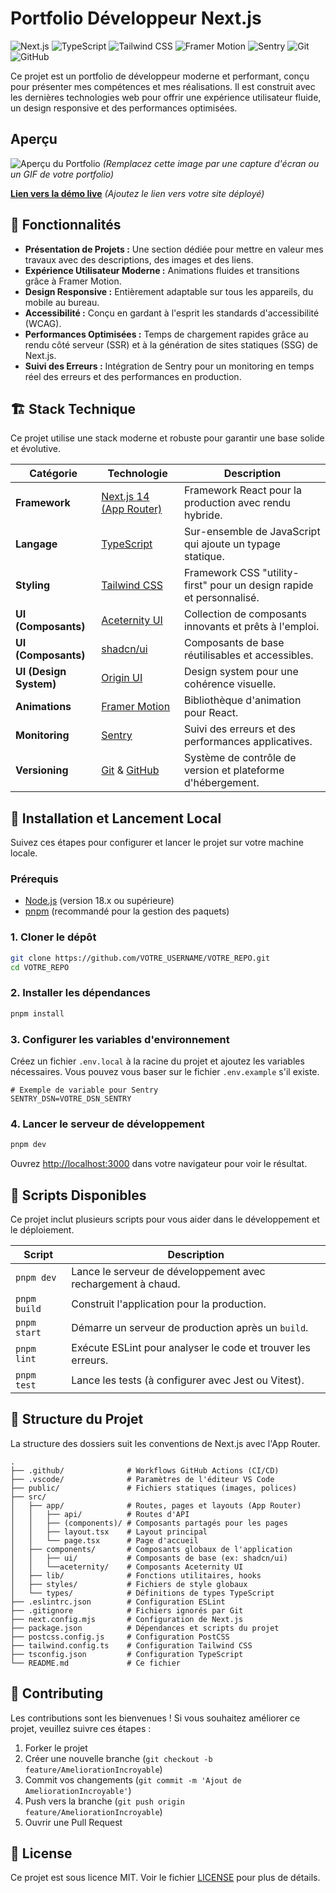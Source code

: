 # Portfolio Développeur Next.js

![Next.js](https://img.shields.io/badge/Next.js-14-black?style=for-the-badge&logo=next.js&logoColor=white)
![TypeScript](https://img.shields.io/badge/TypeScript-5-blue?style=for-the-badge&logo=typescript&logoColor=white)
![Tailwind CSS](https://img.shields.io/badge/Tailwind_CSS-3-38B2AC?style=for-the-badge&logo=tailwind-css&logoColor=white)
![Framer Motion](https://img.shields.io/badge/Framer_Motion-10-purple?style=for-the-badge&logo=framer&logoColor=white)
![Sentry](https://img.shields.io/badge/Sentry-black?style=for-the-badge&logo=sentry&logoColor=white)
![Git](https://img.shields.io/badge/Git-F05032?style=for-the-badge&logo=git&logoColor=white)
![GitHub](https://img.shields.io/badge/GitHub-181717?style=for-the-badge&logo=github&logoColor=white)

Ce projet est un portfolio de développeur moderne et performant, conçu pour présenter mes compétences et mes réalisations. Il est construit avec les dernières technologies web pour offrir une expérience utilisateur fluide, un design responsive et des performances optimisées.

## Aperçu

![Aperçu du Portfolio](https://via.placeholder.com/800x400.png?text=Aperçu+du+Portfolio)
*(Remplacez cette image par une capture d'écran ou un GIF de votre portfolio)*

[**Lien vers la démo live**](#) *(Ajoutez le lien vers votre site déployé)*

## 🎯 Fonctionnalités

- **Présentation de Projets :** Une section dédiée pour mettre en valeur mes travaux avec des descriptions, des images et des liens.
- **Expérience Utilisateur Moderne :** Animations fluides et transitions grâce à Framer Motion.
- **Design Responsive :** Entièrement adaptable sur tous les appareils, du mobile au bureau.
- **Accessibilité :** Conçu en gardant à l'esprit les standards d'accessibilité (WCAG).
- **Performances Optimisées :** Temps de chargement rapides grâce au rendu côté serveur (SSR) et à la génération de sites statiques (SSG) de Next.js.
- **Suivi des Erreurs :** Intégration de Sentry pour un monitoring en temps réel des erreurs et des performances en production.

## 🏗️ Stack Technique

Ce projet utilise une stack moderne et robuste pour garantir une base solide et évolutive.

| Catégorie | Technologie | Description |
| --- | --- | --- |
| **Framework** | [Next.js 14 (App Router)](https://nextjs.org/) | Framework React pour la production avec rendu hybride. |
| **Langage** | [TypeScript](https://www.typescriptlang.org/) | Sur-ensemble de JavaScript qui ajoute un typage statique. |
| **Styling** | [Tailwind CSS](https://tailwindcss.com/) | Framework CSS "utility-first" pour un design rapide et personnalisé. |
| **UI (Composants)** | [Aceternity UI](https://ui.aceternity.com/) | Collection de composants innovants et prêts à l'emploi. |
| **UI (Composants)** | [shadcn/ui](https://ui.shadcn.com/) | Composants de base réutilisables et accessibles. |
| **UI (Design System)**| [Origin UI](https://www.origin-ui.com/) | Design system pour une cohérence visuelle. |
| **Animations** | [Framer Motion](https://www.framer.com/motion/) | Bibliothèque d'animation pour React. |
| **Monitoring** | [Sentry](https://sentry.io/) | Suivi des erreurs et des performances applicatives. |
| **Versioning** | [Git](https://git-scm.com/) & [GitHub](https://github.com/) | Système de contrôle de version et plateforme d'hébergement. |

## 🚀 Installation et Lancement Local

Suivez ces étapes pour configurer et lancer le projet sur votre machine locale.

### Prérequis

- [Node.js](https://nodejs.org/en/) (version 18.x ou supérieure)
- [pnpm](https://pnpm.io/installation) (recommandé pour la gestion des paquets)

### 1. Cloner le dépôt

```bash
git clone https://github.com/VOTRE_USERNAME/VOTRE_REPO.git
cd VOTRE_REPO
```

### 2. Installer les dépendances

```bash
pnpm install
```

### 3. Configurer les variables d'environnement

Créez un fichier `.env.local` à la racine du projet et ajoutez les variables nécessaires. Vous pouvez vous baser sur le fichier `.env.example` s'il existe.

```env
# Exemple de variable pour Sentry
SENTRY_DSN=VOTRE_DSN_SENTRY
```

### 4. Lancer le serveur de développement

```bash
pnpm dev
```

Ouvrez [http://localhost:3000](http://localhost:3000) dans votre navigateur pour voir le résultat.

## 📜 Scripts Disponibles

Ce projet inclut plusieurs scripts pour vous aider dans le développement et le déploiement.

| Script | Description |
| --- | --- |
| `pnpm dev` | Lance le serveur de développement avec rechargement à chaud. |
| `pnpm build` | Construit l'application pour la production. |
| `pnpm start` | Démarre un serveur de production après un `build`. |
| `pnpm lint` | Exécute ESLint pour analyser le code et trouver les erreurs. |
| `pnpm test` | Lance les tests (à configurer avec Jest ou Vitest). |

## 📂 Structure du Projet

La structure des dossiers suit les conventions de Next.js avec l'App Router.

```
.
├── .github/              # Workflows GitHub Actions (CI/CD)
├── .vscode/              # Paramètres de l'éditeur VS Code
├── public/               # Fichiers statiques (images, polices)
├── src/
│   ├── app/              # Routes, pages et layouts (App Router)
│   │   ├── api/          # Routes d'API
│   │   ├── (components)/ # Composants partagés pour les pages
│   │   ├── layout.tsx    # Layout principal
│   │   └── page.tsx      # Page d'accueil
│   ├── components/       # Composants globaux de l'application
│   │   ├── ui/           # Composants de base (ex: shadcn/ui)
│   │   └──aceternity/    # Composants Aceternity UI
│   ├── lib/              # Fonctions utilitaires, hooks
│   ├── styles/           # Fichiers de style globaux
│   └── types/            # Définitions de types TypeScript
├── .eslintrc.json        # Configuration ESLint
├── .gitignore            # Fichiers ignorés par Git
├── next.config.mjs       # Configuration de Next.js
├── package.json          # Dépendances et scripts du projet
├── postcss.config.js     # Configuration PostCSS
├── tailwind.config.ts    # Configuration Tailwind CSS
├── tsconfig.json         # Configuration TypeScript
└── README.md             # Ce fichier
```

## 🤝 Contributing

Les contributions sont les bienvenues ! Si vous souhaitez améliorer ce projet, veuillez suivre ces étapes :

1.  Forker le projet
2.  Créer une nouvelle branche (`git checkout -b feature/AmeliorationIncroyable`)
3.  Commit vos changements (`git commit -m 'Ajout de AmeliorationIncroyable'`)
4.  Push vers la branche (`git push origin feature/AmeliorationIncroyable`)
5.  Ouvrir une Pull Request

## 📄 License

Ce projet est sous licence MIT. Voir le fichier [LICENSE](LICENSE) pour plus de détails.
